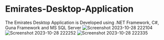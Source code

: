 # Emirates-Desktop-Application
The Emirates Desktop Application is Developed using .NET Framework, C#, Guna Framework and MS SQL Server
![Screenshot 2023-10-28 222104](https://github.com/Mufli-Codes/Emirates-Desktop-Application/assets/145528271/4da1ba82-76dc-472b-b811-6d45e8a4d1a9)
![Screenshot 2023-10-28 222252](https://github.com/Mufli-Codes/Emirates-Desktop-Application/assets/145528271/cea2cdbf-70fb-4743-9938-7ae09e747496)
![Screenshot 2023-10-28 222335](https://github.com/Mufli-Codes/Emirates-Desktop-Application/assets/145528271/e50e29e4-4fc6-439f-8de5-b2acf0e01234)
